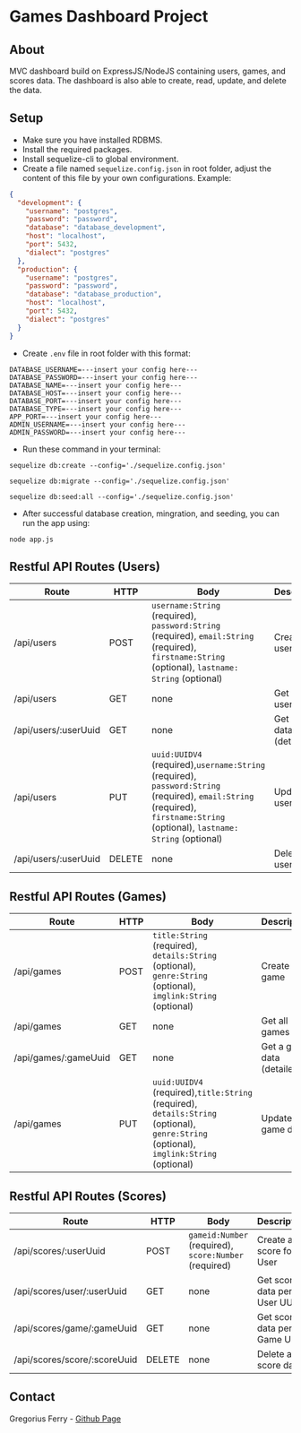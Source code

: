 # Games Dashboard Project

## About

MVC dashboard build on ExpressJS/NodeJS containing users, games, and scores data. The dashboard is also able to create, read, update, and delete the data.

## Setup

- Make sure you have installed RDBMS.
- Install the required packages.
- Install sequelize-cli to global environment.
- Create a file named `sequelize.config.json` in root folder, adjust the content of this file by your own configurations. Example:

```json
{
  "development": {
    "username": "postgres",
    "password": "password",
    "database": "database_development",
    "host": "localhost",
    "port": 5432,
    "dialect": "postgres"
  },
  "production": {
    "username": "postgres",
    "password": "password",
    "database": "database_production",
    "host": "localhost",
    "port": 5432,
    "dialect": "postgres"
  }
}
```

- Create `.env` file in root folder with this format:

```
DATABASE_USERNAME=---insert your config here---
DATABASE_PASSWORD=---insert your config here---
DATABASE_NAME=---insert your config here---
DATABASE_HOST=---insert your config here---
DATABASE_PORT=---insert your config here---
DATABASE_TYPE=---insert your config here---
APP_PORT=---insert your config here---
ADMIN_USERNAME=---insert your config here---
ADMIN_PASSWORD=---insert your config here---
```

- Run these command in your terminal:

```
sequelize db:create --config='./sequelize.config.json'

sequelize db:migrate --config='./sequelize.config.json'

sequelize db:seed:all --config='./sequelize.config.json'
```

- After successful database creation, mingration, and seeding, you can run the app using:

```
node app.js
```

## Restful API Routes (Users)

| Route                | HTTP   | Body                                                                                                                                                                         | Description                |
| -------------------- | ------ | ---------------------------------------------------------------------------------------------------------------------------------------------------------------------------- | -------------------------- |
| /api/users           | POST   | `username:String` (required), `password:String` (required), `email:String` (required), `firstname:String` (optional), `lastname: String` (optional)                          | Create a user              |
| /api/users           | GET    | none                                                                                                                                                                         | Get all users data         |
| /api/users/:userUuid | GET    | none                                                                                                                                                                         | Get a user data (detailed) |
| /api/users           | PUT    | `uuid:UUIDV4` (required),`username:String` (required), `password:String` (required), `email:String` (required), `firstname:String` (optional), `lastname: String` (optional) | Update a user data         |
| /api/users/:userUuid | DELETE | none                                                                                                                                                                         | Delete a user data         |

## Restful API Routes (Games)

| Route                | HTTP | Body                                                                                                                                    | Description                |
| -------------------- | ---- | --------------------------------------------------------------------------------------------------------------------------------------- | -------------------------- |
| /api/games           | POST | `title:String` (required), `details:String` (optional), `genre:String` (optional), `imglink:String` (optional)                          | Create a game              |
| /api/games           | GET  | none                                                                                                                                    | Get all games data         |
| /api/games/:gameUuid | GET  | none                                                                                                                                    | Get a game data (detailed) |
| /api/games           | PUT  | `uuid:UUIDV4` (required),`title:String` (required), `details:String` (optional), `genre:String` (optional), `imglink:String` (optional) | Update a game data         |

## Restful API Routes (Scores)

| Route                        | HTTP   | Body                                                  | Description                   |
| ---------------------------- | ------ | ----------------------------------------------------- | ----------------------------- |
| /api/scores/:userUuid        | POST   | `gameid:Number` (required), `score:Number` (required) | Create a score for a User     |
| /api/scores/user/:userUuid   | GET    | none                                                  | Get scores data per User UUID |
| /api/scores/game/:gameUuid   | GET    | none                                                  | Get scores data per Game UUID |
| /api/scores/score/:scoreUuid | DELETE | none                                                  | Delete a score data           |

## Contact

Gregorius Ferry - [Github Page](https://github.com/grgsferry)
